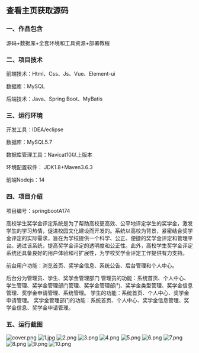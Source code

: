  
## 查看主页获取源码


### 一、作品包含

源码+数据库+全套环境和工具资源+部署教程

### 二、项目技术

前端技术：Html、Css、Js、Vue、Element-ui

数据库：MySQL

后端技术：Java、Spring Boot、MyBatis

  

### 三、运行环境

开发工具：IDEA/eclipse

数据库：MySQL5.7

数据库管理工具：Navicat10以上版本

环境配置软件： JDK1.8+Maven3.6.3

前端Nodejs：14


### 四、项目介绍
项目编号：springbootA174

高校学生奖学金评定系统是为了帮助高校更高效、公平地评定学生的奖学金，激发学生的学习热情，促进校园文化建设而开发的。系统以高校为背景，紧密结合奖学金评定的实际需求，旨在为学校提供一个科学、公正、便捷的奖学金评定和管理平台。通过该系统，提高奖学金评定的透明度和公正性。此外，高校学生奖学金评定系统还具备良好的用户体验和可扩展性，为学校奖学金评定工作提供有力支持。

前台用户功能：浏览首页、奖学金信息、系统公告、后台管理和个人中心。

后台分为管理员、学生、奖学金管理部门
管理员的功能：系统首页、个人中心、学生管理、奖学金管理部门管理、奖学金管理部门、奖学金类型管理、奖学金信息管理、奖学金申请管理、系统管理。
学生的功能：系统首页、个人中心、奖学金申请管理。
奖学金管理部门的功能：系统首页、个人中心、奖学金信息管理、奖学金信息、奖学金申请管理。

### 五、运行截图

![cover.png](./cover.png)
![1.jpg](./1.jpg)
![2.png](./2.png)
![3.png](./3.png)
![4.png](./4.png)
![5.png](./5.png)
![6.png](./6.png)
![7.png](./7.png)
![8.png](./8.png)
![9.png](./9.png)
![10.png](./10.png)




  
